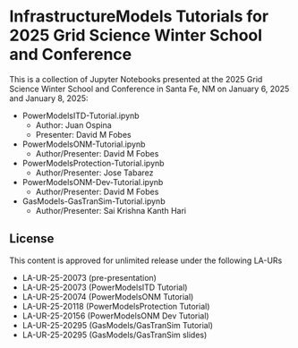 # InfrastructureModels Tutorials for 2025 Grid Science Winter School and Conference

This is a collection of Jupyter Notebooks presented at the 2025 Grid Science Winter School and Conference in Santa Fe, NM on January 6, 2025 and January 8, 2025:

- PowerModelsITD-Tutorial.ipynb
  - Author: Juan Ospina
  - Presenter: David M Fobes
- PowerModelsONM-Tutorial.ipynb
  - Author/Presenter: David M Fobes
- PowerModelsProtection-Tutorial.ipynb
  - Author/Presenter: Jose Tabarez
- PowerModelsONM-Dev-Tutorial.ipynb
  - Author/Presenter: David M Fobes
- GasModels-GasTranSim-Tutorial.ipynb
  - Author/Presenter: Sai Krishna Kanth Hari

## License

This content is approved for unlimited release under the following LA-URs

- LA-UR-25-20073 (pre-presentation)
- LA-UR-25-20073 (PowerModelsITD Tutorial)
- LA-UR-25-20074 (PowerModelsONM Tutorial)
- LA-UR-25-20118 (PowerModelsProtection Tutorial)
- LA-UR-25-20156 (PowerModelsONM Dev Tutorial)
- LA-UR-25-20295 (GasModels/GasTranSim Tutorial)
- LA-UR-25-20295 (GasModels/GasTranSim slides)
